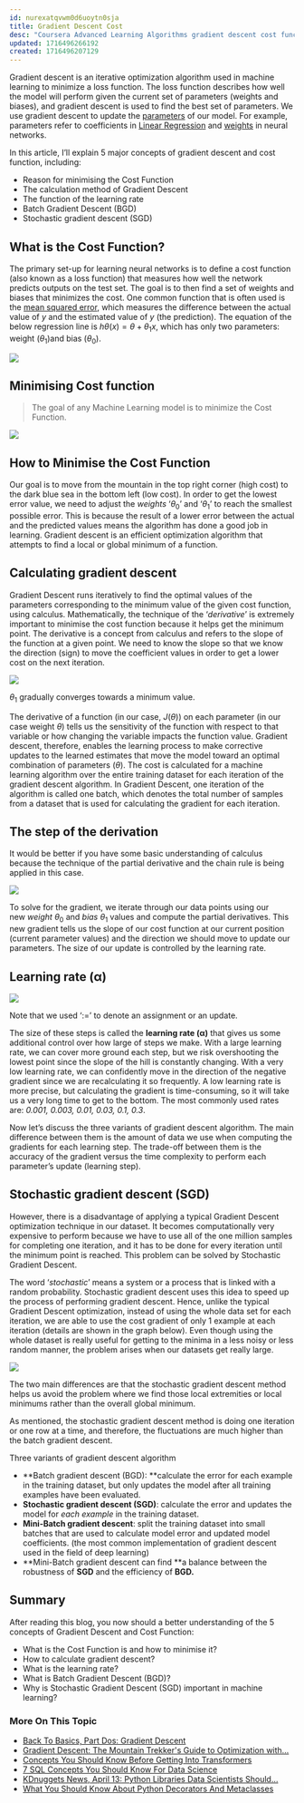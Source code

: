 ```yaml
---
id: nurexatqvwm0d6uoytn0sja
title: Gradient Descent Cost
desc: "Coursera Advanced Learning Algorithms gradient descent cost function."
updated: 1716496266192
created: 1716496207129
---
```


Gradient descent is an iterative optimization algorithm used in machine learning to minimize a loss function. The loss function describes how well the model will perform given the current set of parameters (weights and biases), and gradient descent is used to find the best set of parameters. We use gradient descent to update the [parameters](https://ml-cheatsheet.readthedocs.io/en/latest/glossary.html#glossary-parameters) of our model. For example, parameters refer to coefficients in [Linear Regression](https://ml-cheatsheet.readthedocs.io/en/latest/linear_regression.html) and [weights](https://ml-cheatsheet.readthedocs.io/en/latest/nn_concepts.html#nn-weights) in neural networks.

In this article, I’ll explain 5 major concepts of gradient descent and cost function, including:

- Reason for minimising the Cost Function
- The calculation method of Gradient Descent
- The function of the learning rate
- Batch Gradient Descent (BGD)
- Stochastic gradient descent (SGD)

## What is the Cost Function?

The primary set-up for learning neural networks is to define a cost function (also known as a loss function) that measures how well the network predicts outputs on the test set. The goal is to then find a set of weights and biases that minimizes the cost. One common function that is often used is the [mean squared error](https://en.wikipedia.org/wiki/Mean_squared_error), which measures the difference between the actual value of *y* and the estimated value of *y* (the prediction). The equation of the below regression line is $hθ(x) = θ + θ_1x$, which has only two parameters: weight ($θ_1$)and bias ($θ_0$).

![](https://miro.medium.com/max/1400/1*ool361dWI61RMDyUAmalmA.png)

## Minimising Cost function

> The goal of any Machine Learning model is to minimize the Cost Function.

![](https://miro.medium.com/max/1400/1*IfVAzJJWIrCw0saOZAxpzA.png)

## How to Minimise the Cost Function

Our goal is to move from the mountain in the top right corner (high cost) to the dark blue sea in the bottom left (low cost). In order to get the lowest error value, we need to adjust the *weights* ‘$θ_0$’ and ‘$θ_1$’ to reach the smallest possible error. This is because the result of a lower error between the actual and the predicted values means the algorithm has done a good job in learning. Gradient descent is an efficient optimization algorithm that attempts to find a local or global minimum of a function.

## Calculating gradient descent

Gradient Descent runs iteratively to find the optimal values of the parameters corresponding to the minimum value of the given cost function, using calculus. Mathematically, the technique of the ‘_derivative_’ is extremely important to minimise the cost function because it helps get the minimum point. The derivative is a concept from calculus and refers to the slope of the function at a given point. We need to know the slope so that we know the direction (sign) to move the coefficient values in order to get a lower cost on the next iteration.

![](https://miro.medium.com/max/1400/1*tQTcGTLZqnI5rp3JYO_4NA.png)

$θ_1$ gradually converges towards a minimum value.

The derivative of a function (in our case, $J(θ)$) on each parameter (in our case weight $θ$) tells us the sensitivity of the function with respect to that variable or how changing the variable impacts the function value. Gradient descent, therefore, enables the learning process to make corrective updates to the learned estimates that move the model toward an optimal combination of parameters ($θ$). The cost is calculated for a machine learning algorithm over the entire training dataset for each iteration of the gradient descent algorithm. In Gradient Descent, one iteration of the algorithm is called one batch, which denotes the total number of samples from a dataset that is used for calculating the gradient for each iteration.

## The step of the derivation

It would be better if you have some basic understanding of calculus because the technique of the partial derivative and the chain rule is being applied in this case.

![](https://miro.medium.com/max/1400/1*mY-QXHlRYhZ3vp-93opAIA.png)

To solve for the gradient, we iterate through our data points using our new *weight* $θ_0$ and *bias* $θ_1$ values and compute the partial derivatives. This new gradient tells us the slope of our cost function at our current position (current parameter values) and the direction we should move to update our parameters. The size of our update is controlled by the learning rate.

## Learning rate (α)

![](https://miro.medium.com/max/1400/1*GTRi-Y2doXbbrc4lGJYH-w.png)

Note that we used ‘:=’ to denote an assignment or an update.

The size of these steps is called the **learning rate (α)** that gives us some additional control over how large of steps we make. With a large learning rate, we can cover more ground each step, but we risk overshooting the lowest point since the slope of the hill is constantly changing. With a very low learning rate, we can confidently move in the direction of the negative gradient since we are recalculating it so frequently. A low learning rate is more precise, but calculating the gradient is time-consuming, so it will take us a very long time to get to the bottom. The most commonly used rates are: *0.001, 0.003, 0.01, 0.03, 0.1, 0.3*.

Now let’s discuss the three variants of gradient descent algorithm. The main difference between them is the amount of data we use when computing the gradients for each learning step. The trade-off between them is the accuracy of the gradient versus the time complexity to perform each parameter’s update (learning step).

## Stochastic gradient descent (SGD)

However, there is a disadvantage of applying a typical Gradient Descent optimization technique in our dataset. It becomes computationally very expensive to perform because we have to use all of the one million samples for completing one iteration, and it has to be done for every iteration until the minimum point is reached. This problem can be solved by Stochastic Gradient Descent.

The word ‘_stochastic_’ means a system or a process that is linked with a random probability. Stochastic gradient descent uses this idea to speed up the process of performing gradient descent. Hence, unlike the typical Gradient Descent optimization, instead of using the whole data set for each iteration, we are able to use the cost gradient of only 1 example at each iteration (details are shown in the graph below). Even though using the whole dataset is really useful for getting to the minima in a less noisy or less random manner, the problem arises when our datasets get really large.

![](https://miro.medium.com/max/1400/1*GwEtRMIIU7StzlUv4ysTWg.png)

The two main differences are that the stochastic gradient descent method helps us avoid the problem where we find those local extremities or local minimums rather than the overall global minimum.

As mentioned, the stochastic gradient descent method is doing one iteration or one row at a time, and therefore, the fluctuations are much higher than the batch gradient descent.

Three variants of gradient descent algorithm

- **Batch gradient descent (BGD): **calculate the error for each example in the training dataset, but only updates the model after all training examples have been evaluated.
- **Stochastic gradient descent (SGD)**: calculate the error and updates the model for *each example* in the training dataset.
- **Mini-Batch gradient descent**: split the training dataset into small batches that are used to calculate model error and updated model coefficients. (the most common implementation of gradient descent used in the field of deep learning)
- **Mini-Batch gradient descent can find **a balance between the robustness of **SGD** and the efficiency of **BGD.**

## Summary

After reading this blog, you now should a better understanding of the 5 concepts of Gradient Descent and Cost Function:

- What is the Cost Function is and how to minimise it?
- How to calculate gradient descent?
- What is the learning rate?
- What is Batch Gradient Descent (BGD)?
- Why is Stochastic Gradient Descent (SGD) important in machine learning?

### More On This Topic

- [Back To Basics, Part Dos: Gradient Descent](https://www.kdnuggets.com/2023/03/back-basics-part-dos-gradient-descent.html)
- [Gradient Descent: The Mountain Trekker's Guide to Optimization with…](https://www.kdnuggets.com/gradient-descent-the-mountain-trekker-guide-to-optimization-with-mathematics)
- [Concepts You Should Know Before Getting Into Transformers](https://www.kdnuggets.com/2023/01/concepts-know-getting-transformer.html)
- [7 SQL Concepts You Should Know For Data Science](https://www.kdnuggets.com/2022/11/7-sql-concepts-needed-data-science.html)
- [KDnuggets News, April 13: Python Libraries Data Scientists Should…](https://www.kdnuggets.com/2022/n15.html)
- [What You Should Know About Python Decorators And Metaclasses](https://www.kdnuggets.com/2023/03/know-python-decorators-metaclasses.html)
